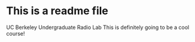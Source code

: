 This is a readme file
=======

UC Berkeley Undergraduate Radio Lab
This is definitely going to be a cool course!
